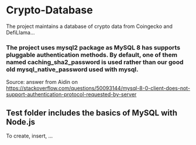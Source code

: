 # Crypto-Database
The project maintains a database of crypto data from Coingecko and DefiLlama...

### The project uses mysql2 package as MySQL 8 has supports pluggable authentication methods. By default, one of them named caching_sha2_password is used rather than our good old mysql_native_password used with mysql.
Source: answer from Aidin on https://stackoverflow.com/questions/50093144/mysql-8-0-client-does-not-support-authentication-protocol-requested-by-server

## Test folder includes the basics of MySQL with Node.js
To create, insert, ...
